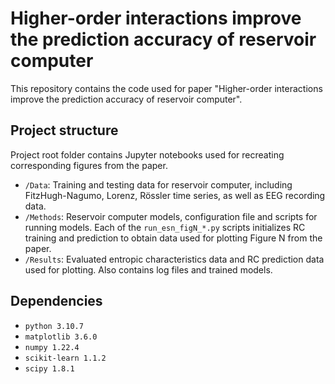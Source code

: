# Higher-order interactions improve the prediction accuracy of reservoir computer

This repository contains the code used for paper "Higher-order interactions
improve the prediction accuracy of reservoir computer".

## Project structure

Project root folder contains Jupyter notebooks used for recreating corresponding figures from the paper.

- `/Data`: Training and testing data for reservoir computer, including FitzHugh-Nagumo, Lorenz, Rössler time series,
as well as EEG recording data.
- `/Methods`: Reservoir computer models, configuration file and scripts for running models.
Each of the `run_esn_figN_*.py` scripts initializes RC training and prediction to obtain data used for
plotting Figure N from the paper.
- `/Results`: Evaluated entropic characteristics data and RC prediction data used for plotting. Also contains log files
and trained models.

## Dependencies
- `python 3.10.7`
- `matplotlib 3.6.0`
- `numpy 1.22.4`
- `scikit-learn 1.1.2`
- `scipy 1.8.1`
